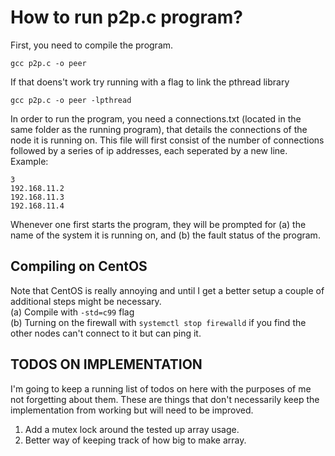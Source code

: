 # How to run p2p.c program?

First, you need to compile the program.
```
gcc p2p.c -o peer
```
If that doens't work try running with a flag to link the pthread library
```
gcc p2p.c -o peer -lpthread
```

In order to run the program, you need a connections.txt (located in the same folder as the running program), that details the connections of the node it is running on.
This file will first consist of the number of connections followed by a series of ip addresses, each seperated by a new line. <br/>
Example:
```
3
192.168.11.2
192.168.11.3
192.168.11.4
```

Whenever one first starts the program, they will be prompted for (a) the name of the system it is running on, and (b) the fault status of the program.

## Compiling on CentOS

Note that CentOS is really annoying and until I get a better setup a couple of additional steps might be necessary. <br/>
(a) Compile with ```-std=c99``` flag <br/>
(b) Turning on the firewall with ```systemctl stop firewalld``` if you find the other nodes can't connect to it but can ping it. <br/>

## TODOS ON IMPLEMENTATION

I'm going to keep a running list of todos on here with the purposes of me not forgetting about them. These are things that don't necessarily keep the implementation from working but will need to be improved. <br/>
1) Add a mutex lock around the tested up array usage.
2) Better way of keeping track of how big to make array.
